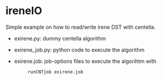 ireneIO
========================

Simple example on how to read/write irene DST with centella.

* exirene.py: dummy centella algorithm

* exirene_job.py: python code to execute the algorithm

* exirene.job: job-options files to execute the algorihtm with

  	       runCNTjob exirene.job